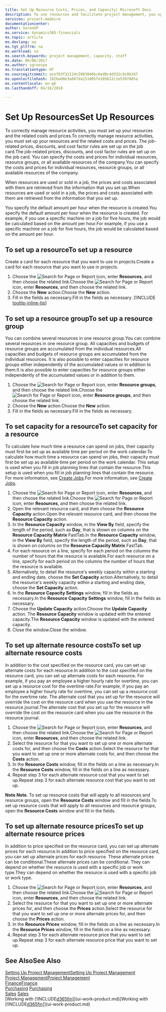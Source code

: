 ```yaml
---
title: Set Up Resource Costs, Prices, and Capacity| Microsoft Docs
description: To use resources and facilitate project management, you specify costs and prices for individual resources or resource groups, and set the resource capacity.
services: project-madeira
documentationcenter: 
author: SorenGP
ms.service: dynamics365-financials
ms.topic: article
ms.devlang: na
ms.tgt_pltfrm: na
ms.workload: na
ms.search.keywords: project management, capacity, staff
ms.date: 06/06/2017
ms.author: sgroespe
ms.translationtype: HT
ms.sourcegitcommit: acef03f32124c5983846bc6ed0c4d332c9c8b347
ms.openlocfilehash: 182bad8e3a667da151005fe105b12c1e5397805a
ms.contentlocale: en-gb
ms.lasthandoff: 04/16/2018

---
```

# <a name="set-up-resources"></a><span data-ttu-id="feb9c-103">Set Up Resources</span><span class="sxs-lookup"><span data-stu-id="feb9c-103">Set Up Resources</span></span>
<span data-ttu-id="feb9c-104">To correctly manage resource activities, you must set up your resources and the related costs and prices.</span><span class="sxs-lookup"><span data-stu-id="feb9c-104">To correctly manage resource activities, you must set up your resources and the related costs and prices.</span></span> <span data-ttu-id="feb9c-105">The job-related prices, discounts, and cost factor rules are set up on the job card.</span><span class="sxs-lookup"><span data-stu-id="feb9c-105">The job-related prices, discounts, and cost factor rules are set up on the job card.</span></span> <span data-ttu-id="feb9c-106">You can specify the costs and prices for individual resources, resource groups, or all available resources of the company.</span><span class="sxs-lookup"><span data-stu-id="feb9c-106">You can specify the costs and prices for individual resources, resource groups, or all available resources of the company.</span></span>

<span data-ttu-id="feb9c-107">When resources are used or sold in a job, the prices and costs associated with them are retrieved from the information that you set up.</span><span class="sxs-lookup"><span data-stu-id="feb9c-107">When resources are used or sold in a job, the prices and costs associated with them are retrieved from the information that you set up.</span></span>

<span data-ttu-id="feb9c-108">You specify the default amount per hour when the resource is created.</span><span class="sxs-lookup"><span data-stu-id="feb9c-108">You specify the default amount per hour when the resource is created.</span></span> <span data-ttu-id="feb9c-109">For example, if you use a specific machine on a job for five hours, the job would be calculated based on the amount per hour.</span><span class="sxs-lookup"><span data-stu-id="feb9c-109">For example, if you use a specific machine on a job for five hours, the job would be calculated based on the amount per hour.</span></span>

## <a name="to-set-up-a-resource"></a><span data-ttu-id="feb9c-110">To set up a resource</span><span class="sxs-lookup"><span data-stu-id="feb9c-110">To set up a resource</span></span>
<span data-ttu-id="feb9c-111">Create a card for each resource that you want to use in projects.</span><span class="sxs-lookup"><span data-stu-id="feb9c-111">Create a card for each resource that you want to use in projects.</span></span>

1. <span data-ttu-id="feb9c-112">Choose the ![Search for Page or Report](media/ui-search/search_small.png "Search for Page or Report icon") icon, enter **Resources**, and then choose the related link.</span><span class="sxs-lookup"><span data-stu-id="feb9c-112">Choose the ![Search for Page or Report](media/ui-search/search_small.png "Search for Page or Report icon") icon, enter **Resources**, and then choose the related link.</span></span>
2. <span data-ttu-id="feb9c-113">Choose the **New** action.</span><span class="sxs-lookup"><span data-stu-id="feb9c-113">Choose the **New** action.</span></span>
3. <span data-ttu-id="feb9c-114">Fill in the fields as necessary.</span><span class="sxs-lookup"><span data-stu-id="feb9c-114">Fill in the fields as necessary.</span></span> [!INCLUDE [tooltip-inline-tip](includes/tooltip-inline-tip_md.md)]  

## <a name="to-set-up-a-resource-group"></a><span data-ttu-id="feb9c-115">To set up a resource group</span><span class="sxs-lookup"><span data-stu-id="feb9c-115">To set up a resource group</span></span>
<span data-ttu-id="feb9c-116">You can combine several resources in one resource group.</span><span class="sxs-lookup"><span data-stu-id="feb9c-116">You can combine several resources in one resource group.</span></span> <span data-ttu-id="feb9c-117">All capacities and budgets of resource groups are accumulated from the individual resources.</span><span class="sxs-lookup"><span data-stu-id="feb9c-117">All capacities and budgets of resource groups are accumulated from the individual resources.</span></span> <span data-ttu-id="feb9c-118">It is also possible to enter capacities for resource groups either independently of the accumulated values or in addition to them.</span><span class="sxs-lookup"><span data-stu-id="feb9c-118">It is also possible to enter capacities for resource groups either independently of the accumulated values or in addition to them.</span></span>

1. <span data-ttu-id="feb9c-119">Choose the ![Search for Page or Report](media/ui-search/search_small.png "Search for Page or Report icon") icon, enter **Resource groups**, and then choose the related link.</span><span class="sxs-lookup"><span data-stu-id="feb9c-119">Choose the ![Search for Page or Report](media/ui-search/search_small.png "Search for Page or Report icon") icon, enter **Resource groups**, and then choose the related link.</span></span>
2. <span data-ttu-id="feb9c-120">Choose the **New** action.</span><span class="sxs-lookup"><span data-stu-id="feb9c-120">Choose the **New** action.</span></span>
3. <span data-ttu-id="feb9c-121">Fill in the fields as necessary.</span><span class="sxs-lookup"><span data-stu-id="feb9c-121">Fill in the fields as necessary.</span></span>

## <a name="to-set-capacity-for-a-resource"></a><span data-ttu-id="feb9c-122">To set capacity for a resource</span><span class="sxs-lookup"><span data-stu-id="feb9c-122">To set capacity for a resource</span></span>
<span data-ttu-id="feb9c-123">To calculate how much time a resource can spend on jobs, their capacity must first be set up as available time per period on the work calendar.</span><span class="sxs-lookup"><span data-stu-id="feb9c-123">To calculate how much time a resource can spend on jobs, their capacity must first be set up as available time per period on the work calendar.</span></span> <span data-ttu-id="feb9c-124">This setup is used when you fill in job planning lines that contain the resource.</span><span class="sxs-lookup"><span data-stu-id="feb9c-124">This setup is used when you fill in job planning lines that contain the resource.</span></span> <span data-ttu-id="feb9c-125">For more information, see [Create Jobs](projects-how-create-jobs.md).</span><span class="sxs-lookup"><span data-stu-id="feb9c-125">For more information, see [Create Jobs](projects-how-create-jobs.md).</span></span>

1. <span data-ttu-id="feb9c-126">Choose the ![Search for Page or Report](media/ui-search/search_small.png "Search for Page or Report icon") icon, enter **Resources**, and then choose the related link.</span><span class="sxs-lookup"><span data-stu-id="feb9c-126">Choose the ![Search for Page or Report](media/ui-search/search_small.png "Search for Page or Report icon") icon, enter **Resources**, and then choose the related link.</span></span>
2. <span data-ttu-id="feb9c-127">Open the relevant resource card, and then choose the **Resource Capacity** action.</span><span class="sxs-lookup"><span data-stu-id="feb9c-127">Open the relevant resource card, and then choose the **Resource Capacity** action.</span></span>
3. <span data-ttu-id="feb9c-128">In the **Resource Capacity** window, in the **View By** field, specify the length of the period, such as **Day**, that is shown on columns on the **Resource Capacity Matrix** FastTab.</span><span class="sxs-lookup"><span data-stu-id="feb9c-128">In the **Resource Capacity** window, in the **View By** field, specify the length of the period, such as **Day**, that is shown on columns on the **Resource Capacity Matrix** FastTab.</span></span>
4. <span data-ttu-id="feb9c-129">For each resource on a line, specify for each period on the columns the number of hours that the resource is available.</span><span class="sxs-lookup"><span data-stu-id="feb9c-129">For each resource on a line, specify for each period on the columns the number of hours that the resource is available.</span></span>
5. <span data-ttu-id="feb9c-130">Alternatively, to detail the resource's weekly capacity within a starting and ending date, choose the **Set Capacity** action.</span><span class="sxs-lookup"><span data-stu-id="feb9c-130">Alternatively, to detail the resource's weekly capacity within a starting and ending date, choose the **Set Capacity** action.</span></span>
6. <span data-ttu-id="feb9c-131">In the **Resource Capacity Settings** window, fill in the fields as necessary.</span><span class="sxs-lookup"><span data-stu-id="feb9c-131">In the **Resource Capacity Settings** window, fill in the fields as necessary.</span></span>
7. <span data-ttu-id="feb9c-132">Choose the **Update Capacity** action.</span><span class="sxs-lookup"><span data-stu-id="feb9c-132">Choose the **Update Capacity** action.</span></span> <span data-ttu-id="feb9c-133">The **Resource Capacity** window is updated with the entered capacity.</span><span class="sxs-lookup"><span data-stu-id="feb9c-133">The **Resource Capacity** window is updated with the entered capacity.</span></span>
8. <span data-ttu-id="feb9c-134">Close the window.</span><span class="sxs-lookup"><span data-stu-id="feb9c-134">Close the window.</span></span>

## <a name="to-set-up-alternate-resource-costs"></a><span data-ttu-id="feb9c-135">To set up alternate resource costs</span><span class="sxs-lookup"><span data-stu-id="feb9c-135">To set up alternate resource costs</span></span>
<span data-ttu-id="feb9c-136">In addition to the cost specified on the resource card, you can set up alternate costs for each resource.</span><span class="sxs-lookup"><span data-stu-id="feb9c-136">In addition to the cost specified on the resource card, you can set up alternate costs for each resource.</span></span> <span data-ttu-id="feb9c-137">For example, if you pay an employee a higher hourly rate for overtime, you can set up a resource cost for the overtime rate.</span><span class="sxs-lookup"><span data-stu-id="feb9c-137">For example, if you pay an employee a higher hourly rate for overtime, you can set up a resource cost for the overtime rate.</span></span> <span data-ttu-id="feb9c-138">The alternate cost that you set up for the resource will override the cost on the resource card when you use the resource in the resource journal.</span><span class="sxs-lookup"><span data-stu-id="feb9c-138">The alternate cost that you set up for the resource will override the cost on the resource card when you use the resource in the resource journal.</span></span>

1. <span data-ttu-id="feb9c-139">Choose the ![Search for Page or Report](media/ui-search/search_small.png "Search for Page or Report icon") icon, enter **Resources**, and then choose the related link.</span><span class="sxs-lookup"><span data-stu-id="feb9c-139">Choose the ![Search for Page or Report](media/ui-search/search_small.png "Search for Page or Report icon") icon, enter **Resources**, and then choose the related link.</span></span>  
2. <span data-ttu-id="feb9c-140">Select the resource for that you want to set up one or more alternate costs for, and then choose the **Costs** action.</span><span class="sxs-lookup"><span data-stu-id="feb9c-140">Select the resource for that you want to set up one or more alternate costs for, and then choose the **Costs** action.</span></span>  
3. <span data-ttu-id="feb9c-141">In the **Resource Costs** window, fill in the fields on a line as necessary.</span><span class="sxs-lookup"><span data-stu-id="feb9c-141">In the **Resource Costs** window, fill in the fields on a line as necessary.</span></span>  
4. <span data-ttu-id="feb9c-142">Repeat step 3 for each alternate resource cost that you want to set up.</span><span class="sxs-lookup"><span data-stu-id="feb9c-142">Repeat step 3 for each alternate resource cost that you want to set up.</span></span>

<span data-ttu-id="feb9c-143">**Note**.</span><span class="sxs-lookup"><span data-stu-id="feb9c-143">**Note**.</span></span> <span data-ttu-id="feb9c-144">To set up resource costs that will apply to all resources and resource groups, open the **Resource Costs** window and fill in the fields.</span><span class="sxs-lookup"><span data-stu-id="feb9c-144">To set up resource costs that will apply to all resources and resource groups, open the **Resource Costs** window and fill in the fields.</span></span>

## <a name="to-set-up-alternate-resource-prices"></a><span data-ttu-id="feb9c-145">To set up alternate resource prices</span><span class="sxs-lookup"><span data-stu-id="feb9c-145">To set up alternate resource prices</span></span>
<span data-ttu-id="feb9c-146">In addition to price specified on the resource card, you can set up alternate prices for each resource.</span><span class="sxs-lookup"><span data-stu-id="feb9c-146">In addition to price specified on the resource card, you can set up alternate prices for each resource.</span></span> <span data-ttu-id="feb9c-147">These alternate prices can be conditional.</span><span class="sxs-lookup"><span data-stu-id="feb9c-147">These alternate prices can be conditional.</span></span> <span data-ttu-id="feb9c-148">They can depend on whether the resource is used with a specific job or work type.</span><span class="sxs-lookup"><span data-stu-id="feb9c-148">They can depend on whether the resource is used with a specific job or work type.</span></span>

1. <span data-ttu-id="feb9c-149">Choose the ![Search for Page or Report](media/ui-search/search_small.png "Search for Page or Report icon") icon, enter **Resources**, and then choose the related link.</span><span class="sxs-lookup"><span data-stu-id="feb9c-149">Choose the ![Search for Page or Report](media/ui-search/search_small.png "Search for Page or Report icon") icon, enter **Resources**, and then choose the related link.</span></span>
2. <span data-ttu-id="feb9c-150">Select the resource for that you want to set up one or more alternate prices for, and then choose the **Prices** action.</span><span class="sxs-lookup"><span data-stu-id="feb9c-150">Select the resource for that you want to set up one or more alternate prices for, and then choose the **Prices** action.</span></span>
3. <span data-ttu-id="feb9c-151">In the **Resource Prices** window, fill in the fields on a line as necessary.</span><span class="sxs-lookup"><span data-stu-id="feb9c-151">In the **Resource Prices** window, fill in the fields on a line as necessary.</span></span>
4. <span data-ttu-id="feb9c-152">Repeat step 3 for each alternate resource price that you want to set up.</span><span class="sxs-lookup"><span data-stu-id="feb9c-152">Repeat step 3 for each alternate resource price that you want to set up.</span></span>

## <a name="see-also"></a><span data-ttu-id="feb9c-153">See Also</span><span class="sxs-lookup"><span data-stu-id="feb9c-153">See Also</span></span>
[<span data-ttu-id="feb9c-154">Setting Up Project Management</span><span class="sxs-lookup"><span data-stu-id="feb9c-154">Setting Up Project Management</span></span>](projects-setup-projects.md)  
[<span data-ttu-id="feb9c-155">Project Management</span><span class="sxs-lookup"><span data-stu-id="feb9c-155">Project Management</span></span>](projects-manage-projects.md)  
[<span data-ttu-id="feb9c-156">Finance</span><span class="sxs-lookup"><span data-stu-id="feb9c-156">Finance</span></span>](finance.md)  
<span data-ttu-id="feb9c-157">[Purchasing](purchasing-manage-purchasing.md)       </span><span class="sxs-lookup"><span data-stu-id="feb9c-157">[Purchasing](purchasing-manage-purchasing.md)       </span></span>  
<span data-ttu-id="feb9c-158">[Sales](sales-manage-sales.md)    </span><span class="sxs-lookup"><span data-stu-id="feb9c-158">[Sales](sales-manage-sales.md)    </span></span>  
<span data-ttu-id="feb9c-159">[Working with [!INCLUDE[d365fin](includes/d365fin_md.md)]](ui-work-product.md)</span><span class="sxs-lookup"><span data-stu-id="feb9c-159">[Working with [!INCLUDE[d365fin](includes/d365fin_md.md)]](ui-work-product.md)</span></span>  

